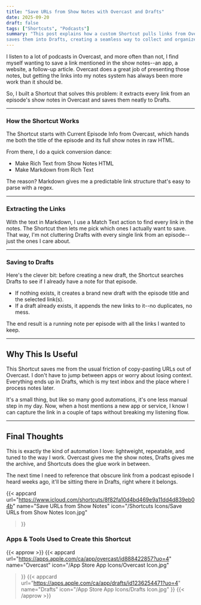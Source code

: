 ```yaml
---
title: "Save URLs from Show Notes with Overcast and Drafts"
date: 2025-09-20
draft: false
tags: ["Shortcuts", "Podcasts"]
summary: "This post explains how a custom Shortcut pulls links from Overcast show notes and 
saves them into Drafts, creating a seamless way to collect and organize podcast references."
---
```


I listen to a lot of podcasts in Overcast, and more often than not, I find myself wanting 
to save a link mentioned in the show notes--an app, a website, a follow-up article. Overcast 
does a great job of presenting those notes, but getting the links into my notes system has 
always been more work than it should be.

So, I built a Shortcut that solves this problem: it extracts every link from an episode's 
show notes in Overcast and saves them neatly to Drafts.

---

### How the Shortcut Works

The Shortcut starts with Current Episode Info from Overcast, which hands me both the title 
of the episode and its full show notes in raw HTML.
  

From there, I do a quick conversion dance:

- Make Rich Text from Show Notes HTML
- Make Markdown from Rich Text

The reason? Markdown gives me a predictable link structure that's easy to parse with a regex.

---

### Extracting the Links

With the text in Markdown, I use a Match Text action to find every link in the notes. The 
Shortcut then lets me pick which ones I actually want to save. That way, I'm not cluttering 
Drafts with every single link from an episode--just the ones I care about.

---

### Saving to Drafts

Here's the clever bit: before creating a new draft, the Shortcut searches Drafts to see if 
I already have a note for that episode.

- If nothing exists, it creates a brand new draft with the episode title and the selected 
link(s).
- If a draft already exists, it appends the new links to it--no duplicates, no mess.

The end result is a running note per episode with all the links I wanted to keep.

---

## Why This Is Useful

This Shortcut saves me from the usual friction of copy-pasting URLs out of Overcast. I don't 
have to jump between apps or worry about losing context. Everything ends up in Drafts, which 
is my text inbox and the place where I process notes later.

It's a small thing, but like so many good automations, it's one less manual step in my day. 
Now, when a host mentions a new app or service, I know I can capture the link in a couple 
of taps without breaking my listening flow.

---

## Final Thoughts


This is exactly the kind of automation I love: lightweight, repeatable, and tuned to the way 
I work. Overcast gives me the show notes, Drafts gives me the archive, and Shortcuts does 
the glue work in between.

The next time I need to reference that obscure link from a podcast episode I heard weeks ago, 
it'll be sitting there in Drafts, right where it belongs.

{{< appcard 
    url="https://www.icloud.com/shortcuts/8f82fa10d4bd469e9a11dd4d839eb04b" 
    name="Save URLs from Show Notes" 
    icon="/Shortcuts Icons/Save URLs from Show Notes Icon.jpg" 
>}}

### Apps & Tools Used to Create this Shortcut

{{< approw >}}
{{< appcard 
    url="https://apps.apple.com/ca/app/overcast/id888422857?uo=4" 
    name="Overcast" 
    icon="/App Store App Icons/Overcast Icon.jpg" 
>}}
{{< appcard 
    url="https://apps.apple.com/ca/app/drafts/id1236254471?uo=4" 
    name="Drafts" 
    icon="/App Store App Icons/Drafts Icon.jpg" 
>}}
{{< /approw >}}